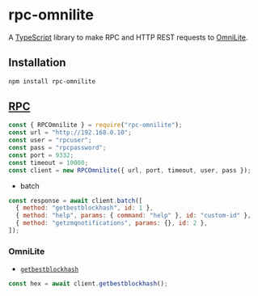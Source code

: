 # rpc-omnilite

A [TypeScript](https://www.typescriptlang.org) library to make RPC and HTTP REST requests to [OmniLite](https://omnilite.org/).

## Installation

```bash
npm install rpc-omnilite
```

## [RPC](https://github.com/OmniLite/OmniLite/blob/0.18.1/src/omnicore/doc/rpc-api.md)

```javascript
const { RPCOmnilite } = require("rpc-omnilite");
const url = "http://192.168.0.10";
const user = "rpcuser";
const pass = "rpcpassword";
const port = 9332;
const timeout = 10000;
const client = new RPCOmnilite({ url, port, timeout, user, pass });
```

- batch

```javascript
const response = await client.batch([
  { method: "getbestblockhash", id: 1 },
  { method: "help", params: { command: "help" }, id: "custom-id" },
  { method: "getzmqnotifications", params: {}, id: 2 },
]);
```

### OmniLite

- [`getbestblockhash`](https://bitcoin.org/en/developer-reference#getbestblockhash)

```javascript
const hex = await client.getbestblockhash();
```

